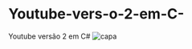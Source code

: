 # Youtube-vers-o-2-em-C-
Youtube versão 2 em C#
![capa](https://github.com/joeldevportugal/Youtube-vers-o-2-em-C-/assets/135770029/710d5040-f4ac-49d4-8b80-58ffb20a9f27)
